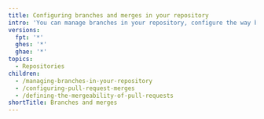 ```yaml
--- 
title: Configuring branches and merges in your repository
intro: 'You can manage branches in your repository, configure the way branches are merged in your repository, and protect important branches by definining the mergeability of pull requests.'
versions:
  fpt: '*'
  ghes: '*'
  ghae: '*'
topics:
  - Repositories
children:
  - /managing-branches-in-your-repository
  - /configuring-pull-request-merges
  - /defining-the-mergeability-of-pull-requests
shortTitle: Branches and merges
---
```


